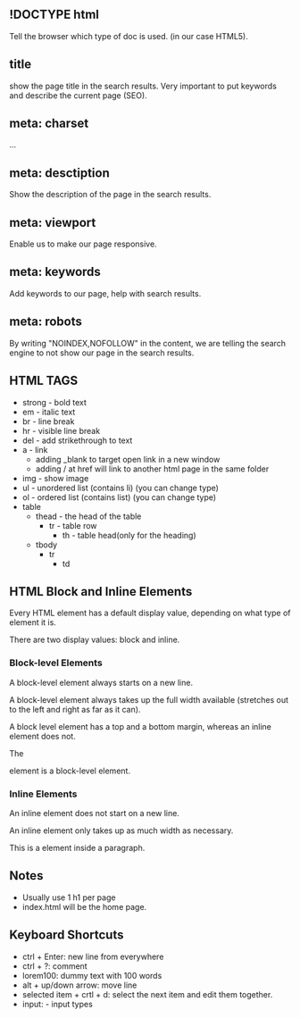 ## !DOCTYPE html
Tell the browser which type of doc is used. (in our case HTML5).

## title
show the page title in the search results. Very important to put keywords and describe the current page (SEO).

## meta: charset
...

## meta: desctiption
Show the description of the page in the search results.

## meta: viewport
Enable us to make our page responsive.


## meta: keywords
Add keywords to our page, help with search results.

## meta: robots
By writing "NOINDEX,NOFOLLOW" in the content, we are telling the search engine to not show our page in the search results.

## HTML TAGS
- strong - bold text
- em - italic text
- br - line break
- hr - visible line break
- del - add strikethrough to text
- a - link 
  - adding _blank to target open link in a new window
  - adding / at href will link to another html page in the same folder
- img - show image
- ul - unordered list (contains li) (you can change type)
- ol - ordered list (contains list) (you can change type)
- table
  - thead - the head of the table
    - tr - table row
      - th - table head(only for the heading)
  - tbody
    - tr
      - td
## HTML Block and Inline Elements
Every HTML element has a default display value, depending on what type of element it is.

There are two display values: block and inline.

### **Block-level Elements**
A block-level element always starts on a new line.

A block-level element always takes up the full width available (stretches out to the left and right as far as it can).

A block level element has a top and a bottom margin, whereas an inline element does not.

The <div> element is a block-level element.

### **Inline Elements**
An inline element does not start on a new line.

An inline element only takes up as much width as necessary.

This is a <span> element inside a paragraph.

## Notes
- Usually use 1 h1 per page
- index.html will be the home page.

## Keyboard Shortcuts
- ctrl + Enter: new line from everywhere
- ctrl + ?: comment
- lorem100: dummy text with 100 words
- alt + up/down arrow: move line
- selected item + crtl + d: select the next item and edit them together.
- input: - input types